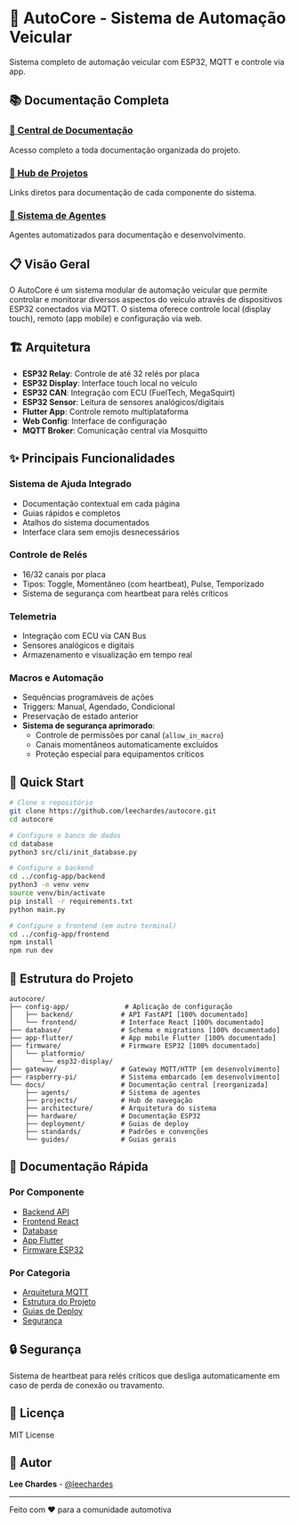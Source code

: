 # 🚗 AutoCore - Sistema de Automação Veicular

Sistema completo de automação veicular com ESP32, MQTT e controle via app.

## 📚 Documentação Completa

### [📖 Central de Documentação](docs/README.md)
Acesso completo a toda documentação organizada do projeto.

### [🚀 Hub de Projetos](docs/projects/README.md)
Links diretos para documentação de cada componente do sistema.

### [🤖 Sistema de Agentes](docs/agents/README.md)
Agentes automatizados para documentação e desenvolvimento.

## 📋 Visão Geral

O AutoCore é um sistema modular de automação veicular que permite controlar e monitorar diversos aspectos do veículo através de dispositivos ESP32 conectados via MQTT. O sistema oferece controle local (display touch), remoto (app mobile) e configuração via web.

## 🏗️ Arquitetura

- **ESP32 Relay**: Controle de até 32 relés por placa
- **ESP32 Display**: Interface touch local no veículo  
- **ESP32 CAN**: Integração com ECU (FuelTech, MegaSquirt)
- **ESP32 Sensor**: Leitura de sensores analógicos/digitais
- **Flutter App**: Controle remoto multiplataforma
- **Web Config**: Interface de configuração
- **MQTT Broker**: Comunicação central via Mosquitto

## ✨ Principais Funcionalidades

### Sistema de Ajuda Integrado
- Documentação contextual em cada página
- Guias rápidos e completos
- Atalhos do sistema documentados
- Interface clara sem emojis desnecessários

### Controle de Relés
- 16/32 canais por placa
- Tipos: Toggle, Momentâneo (com heartbeat), Pulse, Temporizado
- Sistema de segurança com heartbeat para relés críticos

### Telemetria
- Integração com ECU via CAN Bus
- Sensores analógicos e digitais
- Armazenamento e visualização em tempo real

### Macros e Automação
- Sequências programáveis de ações
- Triggers: Manual, Agendado, Condicional
- Preservação de estado anterior
- **Sistema de segurança aprimorado**:
  - Controle de permissões por canal (`allow_in_macro`)
  - Canais momentâneos automaticamente excluídos
  - Proteção especial para equipamentos críticos

## 🚀 Quick Start

```bash
# Clone o repositório
git clone https://github.com/leechardes/autocore.git
cd autocore

# Configure o banco de dados
cd database
python3 src/cli/init_database.py

# Configure o backend
cd ../config-app/backend
python3 -m venv venv
source venv/bin/activate
pip install -r requirements.txt
python main.py

# Configure o frontend (em outro terminal)
cd ../config-app/frontend
npm install
npm run dev
```

## 📁 Estrutura do Projeto

```
autocore/
├── config-app/              # Aplicação de configuração
│   ├── backend/            # API FastAPI [100% documentado]
│   └── frontend/           # Interface React [100% documentado]
├── database/               # Schema e migrations [100% documentado]
├── app-flutter/            # App mobile Flutter [100% documentado]
├── firmware/               # Firmware ESP32 [100% documentado]
│   └── platformio/
│       └── esp32-display/
├── gateway/                # Gateway MQTT/HTTP [em desenvolvimento]
├── raspberry-pi/           # Sistema embarcado [em desenvolvimento]
└── docs/                   # Documentação central [reorganizada]
    ├── agents/             # Sistema de agentes
    ├── projects/           # Hub de navegação
    ├── architecture/       # Arquitetura do sistema
    ├── hardware/           # Documentação ESP32
    ├── deployment/         # Guias de deploy
    ├── standards/          # Padrões e convenções
    └── guides/             # Guias gerais
```

## 📖 Documentação Rápida

### Por Componente
- [Backend API](config-app/backend/docs/README.md)
- [Frontend React](config-app/frontend/docs/README.md)
- [Database](database/docs/README.md)
- [App Flutter](app-flutter/docs/README.md)
- [Firmware ESP32](firmware/platformio/esp32-display/docs/README.md)

### Por Categoria
- [Arquitetura MQTT](docs/architecture/mqtt-architecture.md)
- [Estrutura do Projeto](docs/architecture/project-structure.md)
- [Guias de Deploy](docs/deployment/deployment-guide.md)
- [Segurança](docs/standards/security.md)

## 🔒 Segurança

Sistema de heartbeat para relés críticos que desliga automaticamente em caso de perda de conexão ou travamento.

## 📝 Licença

MIT License

## 👥 Autor

**Lee Chardes** - [@leechardes](https://github.com/leechardes)

---

Feito com ❤️ para a comunidade automotiva